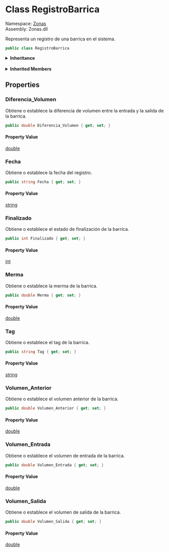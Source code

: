 # <a id="Zonas_RegistroBarrica"></a> Class RegistroBarrica

Namespace: [Zonas](Zonas.md)  
Assembly: Zonas.dll  

Representa un registro de una barrica en el sistema.

```csharp
public class RegistroBarrica
```

<Details>
<Summary><strong>Inheritance</strong></Summary>

[object](https://learn.microsoft.com/dotnet/api/system.object) ← 
[RegistroBarrica](Zonas.RegistroBarrica.md)

</Details><br>

<Details>
<Summary><strong>Inherited Members</strong></Summary>

[object.ToString\(\)](https://learn.microsoft.com/dotnet/api/system.object.tostring), 
[object.Equals\(object\)](https://learn.microsoft.com/dotnet/api/system.object.equals\#system\-object\-equals\(system\-object\)), 
[object.Equals\(object, object\)](https://learn.microsoft.com/dotnet/api/system.object.equals\#system\-object\-equals\(system\-object\-system\-object\)), 
[object.ReferenceEquals\(object, object\)](https://learn.microsoft.com/dotnet/api/system.object.referenceequals), 
[object.GetHashCode\(\)](https://learn.microsoft.com/dotnet/api/system.object.gethashcode), 
[object.GetType\(\)](https://learn.microsoft.com/dotnet/api/system.object.gettype), 
[object.MemberwiseClone\(\)](https://learn.microsoft.com/dotnet/api/system.object.memberwiseclone)

</Details>

## Properties

### <a id="Zonas_RegistroBarrica_Diferencia_Volumen"></a> Diferencia\_Volumen

Obtiene o establece la diferencia de volumen entre la entrada y la salida de la barrica.

```csharp
public double Diferencia_Volumen { get; set; }
```

#### Property Value

 [double](https://learn.microsoft.com/dotnet/api/system.double)

### <a id="Zonas_RegistroBarrica_Fecha"></a> Fecha

Obtiene o establece la fecha del registro.

```csharp
public string Fecha { get; set; }
```

#### Property Value

 [string](https://learn.microsoft.com/dotnet/api/system.string)

### <a id="Zonas_RegistroBarrica_Finalizado"></a> Finalizado

Obtiene o establece el estado de finalización de la barrica.

```csharp
public int Finalizado { get; set; }
```

#### Property Value

 [int](https://learn.microsoft.com/dotnet/api/system.int32)

### <a id="Zonas_RegistroBarrica_Merma"></a> Merma

Obtiene o establece la merma de la barrica.

```csharp
public double Merma { get; set; }
```

#### Property Value

 [double](https://learn.microsoft.com/dotnet/api/system.double)

### <a id="Zonas_RegistroBarrica_Tag"></a> Tag

Obtiene o establece el tag de la barrica.

```csharp
public string Tag { get; set; }
```

#### Property Value

 [string](https://learn.microsoft.com/dotnet/api/system.string)

### <a id="Zonas_RegistroBarrica_Volumen_Anterior"></a> Volumen\_Anterior

Obtiene o establece el volumen anterior de la barrica.

```csharp
public double Volumen_Anterior { get; set; }
```

#### Property Value

 [double](https://learn.microsoft.com/dotnet/api/system.double)

### <a id="Zonas_RegistroBarrica_Volumen_Entrada"></a> Volumen\_Entrada

Obtiene o establece el volumen de entrada de la barrica.

```csharp
public double Volumen_Entrada { get; set; }
```

#### Property Value

 [double](https://learn.microsoft.com/dotnet/api/system.double)

### <a id="Zonas_RegistroBarrica_Volumen_Salida"></a> Volumen\_Salida

Obtiene o establece el volumen de salida de la barrica.

```csharp
public double Volumen_Salida { get; set; }
```

#### Property Value

 [double](https://learn.microsoft.com/dotnet/api/system.double)


